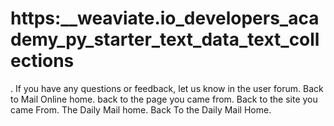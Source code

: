 # https:\_\_weaviate.io_developers_academy_py_starter_text_data_text_collections

. If you have any questions or feedback, let us know in the user forum. Back to Mail Online home. back to the page you came from.  Back to the site you came From.  The Daily Mail home. Back To the Daily Mail Home.
